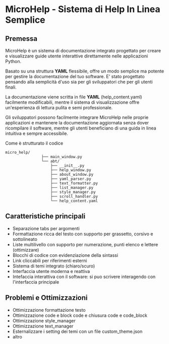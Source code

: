 
# MicroHelp - Sistema di Help In Linea Semplice

## Premessa
MicroHelp è un sistema di documentazione integrato progettato per creare e visualizzare guide utente interattive direttamente nelle applicazioni Python.

Basato su una struttura **YAML** flessibile, offre un modo semplice ma potente per gestire la documentazione del tuo software.
E' stato progettato pensando alla semplicità d'uso sia per gli sviluppatori che per gli utenti finali. 

La documentazione viene scritta in file **YAML** (help_content.yaml) facilmente modificabili, mentre il sistema di visualizzazione offre un'esperienza di lettura pulita e semi professionale.

Gli sviluppatori possono facilmente integrare MicroHelp nelle proprie applicazioni e mantenere la documentazione aggiornata senza dover ricompilare il software, mentre gli utenti beneficiano di una guida in linea intuitiva e sempre accessibile.

Come è strutturato il codice

    micro_help/
                    ├── main_window.py
                    └── abt/
                        ├── __init__.py
                        ├── help_window.py
                        ├── about_window.py
                        ├── yaml_parser.py
                        ├── text_formatter.py
                        ├── list_manager.py
                        ├── style_manager.py
                        ├── scroll_handler.py
                        └── help_content.yaml 

## Caratteristiche principali

- Separazione tabs per argomenti
- Formattazione ricca del testo con supporto per grassetto, corsivo e sottolineato
- Liste multilivello con supporto per numerazione, punti elenco e lettere (ottimizzare)
- Blocchi di codice con evidenziazione della sintassi
- Link cliccabili per riferimenti esterni
- Sistema di temi integrato (chiaro/scuro)
- Interfaccia utente moderna e reattiva
- Intefaccia interattiva con il software: si puo scrivere interagendo con l'interfaccia principale
        
## Problemi e Ottimizzazioni

- Ottimizzazione formattazione testo
- Ottimizzazione code e block code e chiusura code e code_block
- Ottimizzazione style_manager
- Ottimizzazione text_manager
- Esternalizzare i setting dei temi con un file custom_theme.json
- altro

